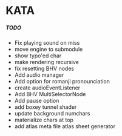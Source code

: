# KATA

##### TODO
  - Fix playing sound on miss
  - move engine to submodule
  - show typo'ed char
  - make rendering recursive
  - fix resetting BHV nodes
  - Add audio manager
  - Add option for romanji pronounciation
  - create audioEventListener
  - Add BHV MultiSelectorNode
  - Add pause option
  - add boxey tunnel shader
  - update background numchars
  - materialize chars at top
  - add atlas meta file atlas sheet generator